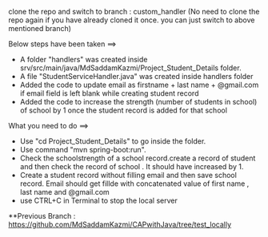 clone the repo and switch to branch : custom_handler (No need to clone the repo again if you have already cloned it once. you can just switch to above mentioned branch)

Below steps have been taken ==>

* A folder "handlers" was created inside srv/src/main/java/MdSaddamKazmi/Project_Student_Details folder.
* A file "StudentServiceHandler.java" was created inside handlers folder
* Added the code to update email as firstname + last name + @gmail.com if email field is left blank while creating student record
* Added the code to increase the strength (number of students in school) of school by 1 once the student record is added for that school

What you need to do ==>

* Use "cd Project_Student_Details" to go inside the folder. 
* Use command "mvn spring-boot:run".
* Check the schoolstrength of a school record.create a record of student and then check the record of school . It should have increased by 1.
* Create a student record without filling email and then save school record. Email should get fillde with concatenated value of first name , last name and @gmail.com
* use CTRL+C in Terminal to stop the local server

  

**Previous Branch : https://github.com/MdSaddamKazmi/CAPwithJava/tree/test_locally
